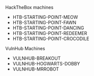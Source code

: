 HackTheBox machines 

- HTB-STARTING-POINT-MEOW
- HTB-STARTING-POINT-FAWN
- HTB-STARTING-POINT-DANCING
- HTB-STARTING-POINT-REDEEMER
- HTB-STARTING-POINT-CROCODILE

VulnHub Machines


- VULNHUB-BREAKOUT
- VULNHUB-HOGWARTS-DOBBY
- VULNHUB-MRROBOT

